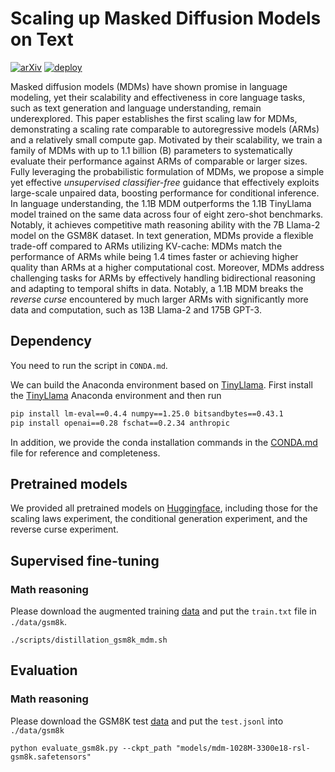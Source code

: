 # Scaling up Masked Diffusion Models on Text

[![arXiv](https://img.shields.io/badge/arXiv-2410.18514-red.svg)](https://arxiv.org/abs/2410.18514)
[![deploy](https://img.shields.io/badge/Huggingface%20-SMDM%20-blue)](https://huggingface.co/nieshen/SMDM)

Masked diffusion models (MDMs) have shown promise in language modeling, yet their scalability and effectiveness in core 
language tasks, such as text generation and language understanding, remain underexplored. This paper establishes the 
first scaling law for MDMs, demonstrating a scaling rate comparable to autoregressive models (ARMs) and a relatively 
small compute gap. Motivated by their scalability, we train a family of MDMs with up to 1.1 billion (B) parameters to 
systematically evaluate their performance against ARMs of comparable or larger sizes. Fully leveraging the probabilistic 
formulation of MDMs, we propose a simple yet effective *unsupervised classifier-free* guidance that effectively 
exploits large-scale unpaired data, boosting performance for conditional inference. In language understanding, the 
1.1B MDM outperforms the 1.1B TinyLlama model trained on the same data across four of eight zero-shot benchmarks. 
Notably, it achieves competitive math reasoning ability with the 7B Llama-2 model on the GSM8K dataset. In text 
generation, MDMs provide a flexible trade-off compared to ARMs utilizing KV-cache: MDMs match the performance of 
ARMs while being 1.4 times faster or achieving higher quality than ARMs at a higher computational cost. Moreover, 
MDMs address challenging tasks for ARMs by effectively handling bidirectional reasoning and adapting to temporal 
shifts in data. Notably, a 1.1B MDM breaks the *reverse curse* encountered by much larger ARMs with significantly 
more data and computation, such as 13B Llama-2 and 175B GPT-3.




## Dependency

You need to run the script in `CONDA.md`.

We can build the Anaconda environment based on [TinyLlama](https://github.com/jzhang38/TinyLlama/blob/main/PRETRAIN.md). First install the [TinyLlama](https://github.com/jzhang38/TinyLlama/blob/main/PRETRAIN.md) Anaconda environment and then run
```sh
pip install lm-eval==0.4.4 numpy==1.25.0 bitsandbytes==0.43.1
pip install openai==0.28 fschat==0.2.34 anthropic
```
In addition, we provide the conda installation commands in the [CONDA.md](CONDA.md) file for reference and completeness.

## Pretrained models
We provided all pretrained models on [Huggingface](https://huggingface.co/nieshen/SMDM), including those 
for the scaling laws experiment, the conditional generation experiment, 
and the reverse curse experiment. 




## Supervised fine-tuning
### Math reasoning
Please download the augmented training [data](https://github.com/da03/implicit_chain_of_thought/blob/main/data/gsm8k/train.txt) and
put the `train.txt` file in `./data/gsm8k`.
```angular2html
./scripts/distillation_gsm8k_mdm.sh
```


## Evaluation



### Math reasoning
Please download the GSM8K test [data](https://github.com/hao-ai-lab/Consistency_LLM/blob/main/eval/gsm8k/test.jsonl)
and put the `test.jsonl` into `./data/gsm8k`
```angular2html
python evaluate_gsm8k.py --ckpt_path "models/mdm-1028M-3300e18-rsl-gsm8k.safetensors"
```
